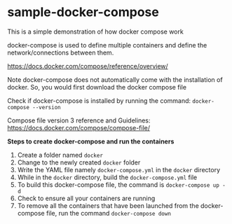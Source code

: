 # sample-docker-compose
This is a simple demonstration of how docker compose work


docker-compose is used to define multiple containers and define the network/connections between them.


https://docs.docker.com/compose/reference/overview/

Note docker-compose does not automatically come with the installation of docker. So, you would first download the docker compose file

Check if docker-compose is installed by running the command: `docker-compose --version`


Compose file version 3 reference and Guidelines:  https://docs.docker.com/compose/compose-file/


**Steps to create docker-compose and run the containers**

1. Create a folder named `docker`
2. Change to the newly created `docker` folder
3. Write the YAML file namely `docker-compose.yml` in the `docker` directory
4. While in the `docker` directory, build the `docker-compose.yml` file
5. To build this docker-compose file, the command is `docker-compose up -d`
6. Check to ensure all your containers are running
7. To remove all the containers that have been launched from the docker-compose file, run the command `docker-compose down`
